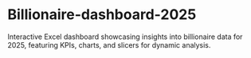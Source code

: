 # Billionaire-dashboard-2025
Interactive Excel dashboard showcasing insights into billionaire data for 2025, featuring KPIs, charts, and slicers for dynamic analysis.
